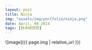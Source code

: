 ```yaml
---
layout: post
title: Ninja
img: "assets/img/portfolio/ninja.png"
date: April, 08 2014
tags: [技术研究院]
---
```


![image]({{ page.img | relative_url }})

